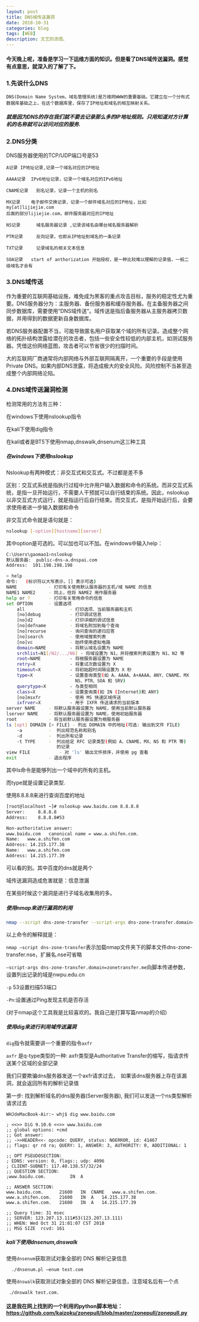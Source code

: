 ```yaml
---
layout: post
title: DNS域传送漏洞
date: 2018-10-31
categories: blog
tags: [WEB]
description: 文艺的流氓。
---
```


#### 今天晚上呢，准备是学习一下运维方面的知识。但是看了DNS域传送漏洞。感觉有点意思，就深入的了解了下。

### 1.先说什么DNS

```
DNS(Domain Name System，域名管理系统)是万维网WWW的重要基础。它建立在一个分布式数据库基础之上，在这个数据库里，保存了IP地址和域名的相互映射关系。
```

##### 就是因为DNS的存在我们就不要去记录那么多的IP地址规则。只用知道对方计算机的名称就可以访问对应的服务.

###  2.DNS分类

DNS服务器使用的TCP/UDP端口号是53

```
A记录 IP地址记录,记录一个域名对应的IP地址

AAAA记录  IPv6地址记录，记录一个域名对应的IPv6地址

CNAME记录   别名记录，记录一个主机的别名

MX记录    电子邮件交换记录，记录一个邮件域名对应的IP地址，比如my[at]lijiejie.com
后面的部分lijiejie.com，邮件服务器对应的IP地址

NS记录      域名服务器记录 ,记录该域名由哪台域名服务器解析

PTR记录     反向记录，也即从IP地址到域名的一条记录

TXT记录     记录域名的相关文本信息

SOA记录   start of anthorization 开始授权，是一种比较难以理解的记录值，一般二级域名才会有
```

### 3.DNS域传送

作为重要的互联网基础设施，难免成为黑客的重点攻击目标，服务的稳定性尤为重要。DNS服务器分为：主服务器、备份服务器和缓存服务器。在主备服务器之间同步数据库，需要使用“DNS域传送”。域传送是指后备服务器从主服务器拷贝数据，并用得到的数据更新自身数据库。  

若DNS服务器配置不当，可能导致匿名用户获取某个域的所有记录。造成整个网络的拓扑结构泄露给潜在的攻击者，包括一些安全性较低的内部主机，如测试服务器。凭借这份网络蓝图，攻击者可以节省很少的扫描时间。  

大的互联网厂商通常将内部网络与外部互联网隔离开，一个重要的手段是使用Private DNS。如果内部DNS泄露，将造成极大的安全风险。风险控制不当甚至造成整个内部网络沦陷。

### 4.DNS域传送漏洞检测

检测常用的方法有三种：

在windows下使用nslookup指令

在kali下使用dig指令

在kali或者是BT5下使用nmap,dnswalk,dnsenum这三种工具

##### 在windows下使用nslookup

Nslookup有两种模式：非交互式和交互式。不过都是差不多

区别：交互式系统是指执行过程中允许用户输入数据和命令的系统。而非交互式系统，是指一旦开始运行，不需要人干预就可以自行结束的系统。因此，nslookup以非交互式方式运行，就是指运行后自行结束。而交互式，是指开始运行后，会要求使用者进一步输入数据和命令



非交互式命令就是语句就是：

```bash
nslookup [-option][hostname][server]
```

其中option是可选的。可以加也可以不加。在windows中输入help：

```bash
C:\Users\gaomao1>nslookup
默认服务器:  public-dns-a.dnspai.com
Address:  101.198.198.198

> help
命令:   (标识符以大写表示，[] 表示可选)
NAME            - 打印有关使用默认服务器的主机/域 NAME 的信息
NAME1 NAME2     - 同上，但将 NAME2 用作服务器
help or ?       - 打印有关常用命令的信息
set OPTION      - 设置选项
    all                 - 打印选项、当前服务器和主机
    [no]debug           - 打印调试信息
    [no]d2              - 打印详细的调试信息
    [no]defname         - 将域名附加到每个查询
    [no]recurse         - 询问查询的递归应答
    [no]search          - 使用域搜索列表
    [no]vc              - 始终使用虚拟电路
    domain=NAME         - 将默认域名设置为 NAME
    srchlist=N1[/N2/.../N6] - 将域设置为 N1，并将搜索列表设置为 N1、N2 等
    root=NAME           - 将根服务器设置为 NAME
    retry=X             - 将重试次数设置为 X
    timeout=X           - 将初始超时间隔设置为 X 秒
    type=X              - 设置查询类型(如 A、AAAA、A+AAAA、ANY、CNAME、MX
                          NS、PTR、SOA 和 SRV)
    querytype=X         - 与类型相同
    class=X             - 设置查询类(如 IN (Internet)和 ANY)
    [no]msxfr           - 使用 MS 快速区域传送
    ixfrver=X           - 用于 IXFR 传送请求的当前版本
server NAME     - 将默认服务器设置为 NAME，使用当前默认服务器
lserver NAME    - 将默认服务器设置为 NAME，使用初始服务器
root            - 将当前默认服务器设置为根服务器
ls [opt] DOMAIN [> FILE] - 列出 DOMAIN 中的地址(可选: 输出到文件 FILE)
    -a          -  列出规范名称和别名
    -d          -  列出所有记录
    -t TYPE     -  列出给定 RFC 记录类型(例如 A、CNAME、MX、NS 和 PTR 等)
                   的记录
view FILE           - 对 'ls' 输出文件排序，并使用 pg 查看
exit            - 退出程序
```

其中ls命令是能够列出一个域中的所有的主机。

而type就是设置记录类型.

使用8.8.8.8来进行查询百度的地址

```bash 
[root@localhost ~]# nslookup www.baidu.com 8.8.8.8
Server:		8.8.8.8
Address:	8.8.8.8#53

Non-authoritative answer:
www.baidu.com	canonical name = www.a.shifen.com.
Name:	www.a.shifen.com
Address: 14.215.177.38
Name:	www.a.shifen.com
Address: 14.215.177.39
```

可以看的到。其中百度的dns就是两个

域传送漏洞造成危害就是：信息泄漏

在某些时候这个漏洞是进行子域名收集用的多。

##### 使用nmap来进行漏洞的利用

```bash
nmap --script dns-zone-transfer --script-args dns-zone-transfer.domain=thnu.edu.cn -p 53 -Pn dns1.thnu.edu.cn
```

以上命令的解释就是：

`nmap –script dns-zone-transfer`表示加载nmap文件夹下的脚本文件dns-zone-transfer.nse，扩展名.nse可省略

`–script-args dns-zone-transfer.domain=zonetransfer.me`向脚本传递参数，设置列出记录的域是nwpu.edu.cn

`-p` 53设置扫描53端口

`-Pn`:设置通过Ping发现主机是否存活

(对于nmap这个工具我是比较喜欢的。我自己是打算写篇nmap的介绍)

##### 使用dig来进行利用域传送漏洞

`dig`指令就需要讲一个重要的指令`axfr`

`axfr` 是q-type类型的一种: axfr类型是Authoritative Transfer的缩写，指请求传送某个区域的全部记录

我们只要欺骗dns服务器发送一个axfr请求过去，　如果该dns服务器上存在该漏洞，就会返回所有的解析记录值

第一步: 找到解析域名的dns服务器(Server服务器), 我们可以发送一个ns类型解析请求过去

```
WHJdeMacBook-Air:~ whj$ dig www.baidu.com

; <<>> DiG 9.10.6 <<>> www.baidu.com
;; global options: +cmd
;; Got answer:
;; ->>HEADER<<- opcode: QUERY, status: NOERROR, id: 41467
;; flags: qr rd ra; QUERY: 1, ANSWER: 3, AUTHORITY: 0, ADDITIONAL: 1

;; OPT PSEUDOSECTION:
; EDNS: version: 0, flags:; udp: 4096
; CLIENT-SUBNET: 117.40.138.57/32/24
;; QUESTION SECTION:
;www.baidu.com.			IN	A

;; ANSWER SECTION:
www.baidu.com.		21600	IN	CNAME	www.a.shifen.com.
www.a.shifen.com.	21600	IN	A	14.215.177.38
www.a.shifen.com.	21600	IN	A	14.215.177.39

;; Query time: 31 msec
;; SERVER: 123.207.13.111#53(123.207.13.111)
;; WHEN: Wed Oct 31 21:01:07 CST 2018
;; MSG SIZE  rcvd: 161
```

##### kali下使用dnsenum,dnswalk

使用`dnsenum`获取测试对象全部的 DNS 解析记录信息

```  ./dnsenum.pl –enum test.com```

使用`dnswalk`获取测试对象全部的 DNS 解析记录信息，注意域名后有一个点

``` ./dnswalk test.com.```



#### 这是我在网上找到的一个利用的python脚本地址：https://github.com/kaizoku/zonepull/blob/master/zonepull/zonepull.py

